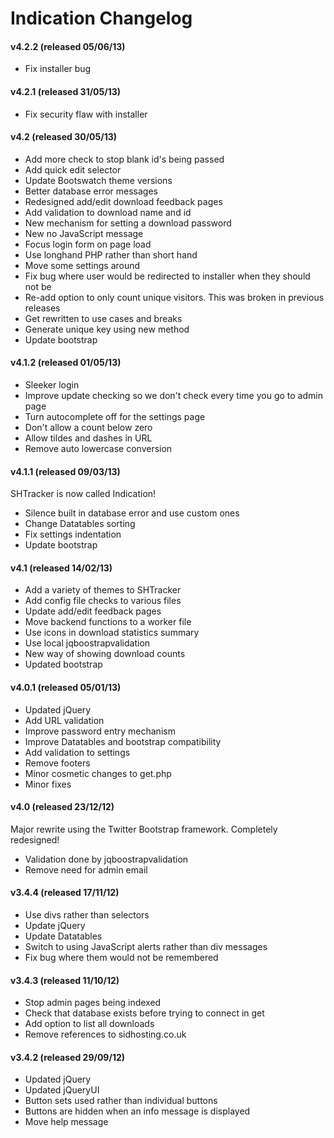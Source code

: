 Indication Changelog
====================

#### v4.2.2 (released 05/06/13)

* Fix installer bug

#### v4.2.1 (released 31/05/13)

* Fix security flaw with installer

#### v4.2 (released 30/05/13)

* Add more check to stop blank id's being passed
* Add quick edit selector
* Update Bootswatch theme versions
* Better database error messages
* Redesigned add/edit download feedback pages
* Add validation to download name and id
* New mechanism for setting a download password
* New no JavaScript message
* Focus login form on page load
* Use longhand PHP rather than short hand
* Move some settings around
* Fix bug where user would be redirected to installer when they should not be
* Re-add option to only count unique visitors. This was broken in previous releases
* Get rewritten to use cases and breaks
* Generate unique key using new method
* Update bootstrap 

#### v4.1.2 (released 01/05/13)

* Sleeker login
* Improve update checking so we don't check every time you go to admin page
* Turn autocomplete off for the settings page
* Don't allow a count below zero
* Allow tildes and dashes in URL
* Remove auto lowercase conversion

#### v4.1.1 (released 09/03/13)
SHTracker is now called Indication!

* Silence built in database error and use custom ones
* Change Datatables sorting
* Fix settings indentation
* Update bootstrap

#### v4.1 (released 14/02/13)

* Add a variety of themes to SHTracker
* Add config file checks to various files
* Update add/edit feedback pages
* Move backend functions to a worker file
* Use icons in download statistics summary
* Use local jqboostrapvalidation
* New way of showing download counts
* Updated bootstrap

#### v4.0.1 (released 05/01/13)

* Updated jQuery
* Add URL validation
* Improve password entry mechanism
* Improve Datatables and bootstrap compatibility
* Add validation to settings
* Remove footers
* Minor cosmetic changes to get.php
* Minor fixes

#### v4.0 (released 23/12/12)
Major rewrite using the Twitter Bootstrap framework. Completely redesigned!

* Validation done by jqboostrapvalidation
* Remove need for admin email

#### v3.4.4 (released 17/11/12)

* Use divs rather than selectors
* Update jQuery
* Update Datatables
* Switch to using JavaScript alerts rather than div messages
* Fix bug where them would not be remembered

#### v3.4.3 (released 11/10/12)

* Stop admin pages being indexed
* Check that database exists before trying to connect in get
* Add option to list all downloads
* Remove references to sidhosting.co.uk

#### v3.4.2 (released 29/09/12)

* Updated jQuery
* Updated jQueryUI
* Button sets used rather than individual buttons
* Buttons are hidden when an info message is displayed
* Move help message